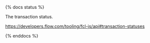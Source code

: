 {% docs status %}

The transaction status.  

https://developers.flow.com/tooling/fcl-js/api#transaction-statuses

{% enddocs %}
